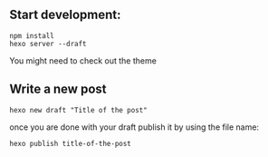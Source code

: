 ## Start development:

```
npm install
hexo server --draft
```

You might need to check out the theme 

## Write a new post

```
hexo new draft "Title of the post"
```

once you are done with your draft publish it by using the file name:

```
hexo publish title-of-the-post
```